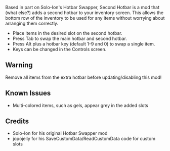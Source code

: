 Based in part on Solo-Ion's Hotbar Swapper, Second Hotbar is a mod that (what else?) adds a second hotbar to your inventory screen. This allows the bottom row of the inventory to be used for any items without worrying about arranging them correctly.

* Place items in the desired slot on the second hotbar.
* Press Tab to swap the main hotbar and second hotbar.
* Press Alt plus a hotbar key (default 1-9 and 0) to swap a single item.
* Keys can be changed in the Controls screen.

## Warning
Remove all items from the extra hotbar before updating/disabling this mod!

## Known Issues
* Multi-colored items, such as gels, appear grey in the added slots

## Credits
* Solo-Ion for his original Hotbar Swapper mod
* jopojelly for his SaveCustomData/ReadCustomData code for custom slots
